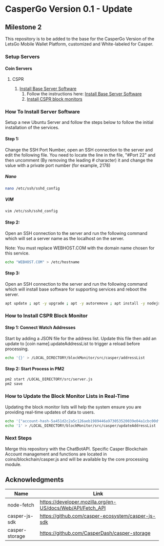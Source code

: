 # CasperGo Version 0.1 - Update

## Milestone 2

This repository is to be added to the base for the CasperGo Version of the LetsGo Mobile Wallet Platform, customized and White-labeled for Casper.

### Setup Servers

#### Coin Servers

1.  CSPR

    1.  [Install Base Server Software](#how-to-install-server-software)
		1. Follow the instructions here: [Install Base Server Software](#how-to-install-server-software)
    	2. [Install CSPR block monitors](#how-to-install-cspr-software)

### How To Install Server Software

Setup a new Ubuntu Server and follow the steps below to follow the initial installation of the services.

#### Step 1:

Change the SSH Port Number, open an SSH connection to the server and edit the following file. You need to locate the line in the file, "#Port 22" and then uncomment (By removing the leading # character) it and change the value with a private port number (for example, 2178)

##### Nano

```bash
nano /etc/ssh/sshd_config
```

##### VIM

```bash
vim /etc/ssh/sshd_config
```

#### Step 2:

Open an SSH connection to the server and run the following command which will set a server name as the localhost on the server.

Note: You must replace WEBHOST.COM with the domain name chosen for this service.

```bash
echo "WEBHOST.COM" > /etc/hostname
```

#### Step 3:

Open an SSH connection to the server and run the following command which will install base software for supporting services and reboot the server.

```bash
apt update ; apt -y upgrade ; apt -y autoremove ; apt install -y nodejs npm certbot nginx python3-certbot-nginx git ; npm install -g pm2 ; pm2 startup ; reboot
```

### How to Install CSPR Block Monitor

#### Step 1: Connect Watch Addresses

Start by adding a JSON file for the address list. Update this file then add an update to [coin name].updateAddressList to trigger a reload before processing.

```bash
echo '{}' > /LOCAL_DIRECTORY/blockMonitor/src/casper/addressList
```

#### Step 2: Start Process in PM2

```bash
pm2 start /LOCAL_DIRECTORY/src/server.js
pm2 save
```

### How to Update the Block Monitor Lists in Real-Time

Updating the block monitor lists will help the system ensure you are providing real-time updates of data to users.

```bash
echo '{"account-hash-5a451d2c2a5c126aeb1989446a973053520039e04a1cbc00dfd7ad8aa4990062":true}' > /LOCAL_DIRECTORY/blockMonitor/src/casper/addressList
echo '1' > /LOCAL_DIRECTORY/blockMonitor/src/casper/updateAddressList
```

### Next Steps

Merge this repository with the ChatBotAPI. Specific Casper Blockchain Account management and functions are located in coins/blockchain/casper.js and will be available by the core processing module.

## Acknowledgments

| Name | Link |
| ---- | ----- |
| node-fetch | https://developer.mozilla.org/en-US/docs/Web/API/Fetch_API |
| casper-js-sdk | https://github.com/casper-ecosystem/casper-js-sdk |
| casper-storage | https://github.com/CasperDash/casper-storage |